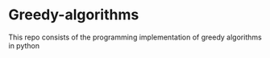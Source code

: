 # Greedy-algorithms

This repo consists of the programming implementation of greedy algorithms in python

